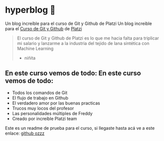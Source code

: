 # hyperblog 🍉
Un blog increíble para el curso de Git y Github de Platzi
Un blog increible para el [Curso de Git y Github](http://https://platzi.com/clases/git-github/ "[ curso de Git y Github]")
de [Platzi](https://platzi.com "Platzi")
> El curso de Git y Github de Platzi es lo que me hacia falta para triplicar mi salario y lanzarme a la industria del tejido de lana sintética con Machine Learning
> - niñita

## En este curso vemos de todo: En este curso vemos de todo:
* Todos los comandos de Git
* El flujo de trabajo en Github
* El verdadero amor por las buenas practicas
* Trucos muy locos del profesor
* Las personalidades múltiples de Freddy
* Creado por increíble Platzi team

Este es un readme de prueba para el curso, si llegaste hasta acá ve a este enlace: [github ozzz](https://github.com/OzzzM/hyperblog "github ozzz")